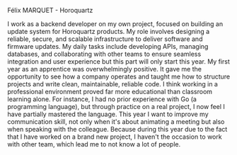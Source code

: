 Félix MARQUET - Horoquartz

I work as a backend developer on my own project, focused on building an update system for Horoquartz products. My role involves designing a reliable, secure, and scalable infrastructure to deliver software and firmware updates. My daily tasks include developing APIs, managing databases, and collaborating with other teams to ensure seamless integration and user experience but this part will only start this year.
My first year as an apprentice was overwhelmingly positive. It gave me the opportunity to see how a company operates and taught me how to structure projects and write clean, maintainable, reliable code. I think working in a professional environment proved far more educational than classroom learning alone. For instance, I had no prior experience with Go (a programming language), but through practice on a real project, I now feel I have partially mastered the language.
This year I want to improve my communication skill, not only when it's about animating a meeting but also when speaking with the colleague. Because during this year due to the fact that I have worked on a brand new project, I haven't the occasion to work with other team, which lead me to not know a lot of people. 